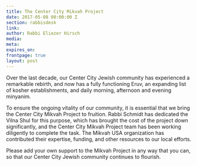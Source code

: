 ```yaml
---
title: The Center City Mikvah Project
date: 2017-05-08 00:00:00 Z
section: rabbisdesk
link:
author: Rabbi Eliezer Hirsch
media: 
meta: 
expires_on: 
frontpage: true
layout: post
---
```

Over the last decade, our Center City Jewish community has experienced a remarkable rebirth, and now has a fully functioning Eruv, an expanding list of kosher establishments, and daily morning, afternoon and evening minyanim.  
     
To ensure the ongoing vitality of our community, it is essential that we bring the Center City Mikvah Project to fruition. Rabbi Schmidt has dedicated the Vilna Shul for this purpose, which has brought the cost of the project down significantly, and the Center City Mikvah Project team has been working diligently to complete the task. The Mikvah USA organization has contributed their expertise, funding, and other resources to our local efforts. 

Please add your own support to the Mikvah Project in any way that you can, so that our Center City Jewish community continues to flourish.
 
